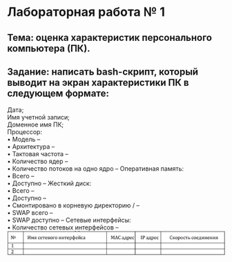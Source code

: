 # Лабораторная работа № 1
## Тема: оценка характеристик персонального компьютера (ПК).
## Задание: написать bash-скрипт, который выводит на экран характеристики ПК в следующем формате:
Дата;  
Имя учетной записи;   
Доменное имя ПК;   
Процессор:  
•	Модель –  
•	Архитектура –  
•	Тактовая частота –  
•	Количество ядер –  
•	Количество потоков на одно ядро – Оперативная память:  
•	Всего –  
•	Доступно – Жесткий диск:  
•	Всего –  
•	Доступно –  
•	Смонтировано в корневую директорию / –  
•	SWAP всего –  
•	SWAP доступно – Сетевые интерфейсы:  
•	Количество сетевых интерфейсов –  
![alt text](https://github.com/EvtDanya/Labs_Evm/blob/main/Lab1/image.jpg)